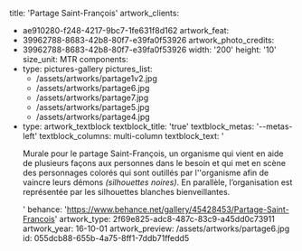 title: 'Partage Saint-François'
artwork_clients:
  - ae910280-f248-4217-9bc7-1fe631f8d162
artwork_feat:
  - 39962788-8683-42b8-80f7-e39fa0f53926
artwork_photo_credits:
  - 39962788-8683-42b8-80f7-e39fa0f53926
width: '200'
height: '10'
size_unit: MTR
components:
  -
    type: pictures-gallery
    pictures_list:
      - /assets/artworks/partage1v2.jpg
      - /assets/artworks/partage6.jpg
      - /assets/artworks/partage7.jpg
      - /assets/artworks/partage5.jpg
      - /assets/artworks/partage4.jpg
  -
    type: artwork_textblock
    textblock_title: 'true'
    textblock_metas: '--metas-left'
    textblock_columns: multi-column
    textblock_text: '<p>Murale pour le partage Saint-François, un organisme qui vient en aide de plusieurs façons aux personnes dans le besoin et qui met en scène des personnages colorés qui sont outillés par l''organisme afin de vaincre leurs démons <em>(</em><em>silhouettes noires)</em>. En parallèle, l’organisation est représentée par les silhouettes blanches bienveillantes.</p>'
behance: 'https://www.behance.net/gallery/45428453/Partage-Saint-Francois'
artwork_type: 2f69e825-adc8-487c-83c9-a45dd0c73911
artwork_year: 16-10-01
artwork_preview: /assets/artworks/partage6.jpg
id: 055dcb88-655b-4a75-8ff1-7ddb71ffedd5
